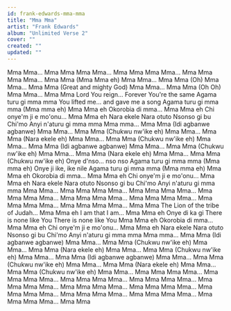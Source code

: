 ```yaml
---
id: frank-edwards-mma-mma
title: "Mma Mma"
artist: "Frank Edwards"
album: "Unlimited Verse 2"
cover: ""
created: ""
updated: ""
---
```


Mma Mma... Mma Mma
Mma Mma... Mma Mma
Mma Mma... Mma Mma
Mma Mma... Mma Mma  (Mma Mma eh)
Mma Mma... Mma Mma (Oh)
Mma Mma... Mma Mma (Great and mighty God)
Mma Mma... Mma Mma (Oh Oh)
Mma Mma... Mma Mma
Lord You reign... Forever You're the same
Agama turu gi mma mma
You lifted me... and gave me a song
Agama turu gi mma mma  (Mma mma eh)
Mma Mma eh
Okorobia di mma... Mma Mma eh
Chi onye'm ji e mo'onu... Mma Mma eh
Nara ekele
Nara otuto
Nsonso gi bu Chi'mo
Anyi n'aturu gi mma mma
Mma mma... Mma Mma (Idi agbanwe agbanwe)
Mma Mma... Mma Mma (Chukwu nw'ike eh)
Mma Mma... Mma Mma (Nara ekele eh)
Mma Mma... Mma Mma (Chukwu nw'ike eh)
Mma Mma... Mma Mma (Idi agbanwe agbanwe)
Mma Mma... Mma Mma (Chukwu nw'ike eh)
Mma Mma... Mma Mma (Nara ekele eh)
Mma Mma... Mma Mma (Chukwu nw'ike eh)
Onye d'nso... nso nso
Agama turu gi mma mma  (Mma mma eh)
Onye ji ike, ike nile
Agama turu gi mma mma  (Mma mma eh)
Mma Mma eh
Okorobia di mma... Mma Mma eh
Chi onye'm ji e mo'onu... Mma Mma eh
Nara ekele
Nara otuto
Nsonso gi bu Chi'mo
Anyi n'aturu gi mma mma
Mma Mma... Mma Mma
Mma Mma... Mma Mma
Mma Mma... Mma Mma
Mma Mma... Mma Mma
Mma Mma... Mma Mma
Mma Mma... Mma Mma
Mma Mma... Mma Mma
Mma Mma... Mma Mma
The Lion of the tribe of Judah... Mma Mma eh
I am that I am... Mma Mma eh
Onye di ka gi
There is none like You
There is none like You
Mma Mma eh
Okorobia di mma... Mma Mma eh
Chi onye'm ji e mo'onu... Mma Mma eh
Nara ekele
Nara otuto
Nsonso gi bu Chi'mo
Anyi n'aturu gi mma mma
Mma mma... Mma Mma (Idi agbanwe agbanwe)
Mma Mma... Mma Mma (Chukwu nw'ike eh)
Mma Mma... Mma Mma (Nara ekele eh)
Mma Mma... Mma Mma (Chukwu nw'ike eh)
Mma Mma... Mma Mma (Idi agbanwe agbanwe)
Mma Mma... Mma Mma (Chukwu nw'ike eh)
Mma Mma... Mma Mma (Nara ekele eh)
Mma Mma... Mma Mma (Chukwu nw'ike eh)
Mma Mma... Mma Mma
Mma Mma... Mma Mma
Mma Mma... Mma Mma
Mma Mma... Mma Mma
Mma Mma... Mma Mma
Mma Mma... Mma Mma
Mma Mma... Mma Mma
Mma Mma... Mma Mma
Mma Mma... Mma Mma
Mma Mma... Mma Mma
Mma Mma... Mma Mma
Mma Mma... Mma Mma